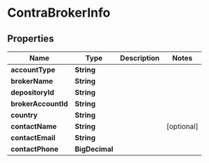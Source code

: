 

# ContraBrokerInfo


## Properties

| Name | Type | Description | Notes |
|------------ | ------------- | ------------- | -------------|
|**accountType** | **String** |  |  |
|**brokerName** | **String** |  |  |
|**depositoryId** | **String** |  |  |
|**brokerAccountId** | **String** |  |  |
|**country** | **String** |  |  |
|**contactName** | **String** |  |  [optional] |
|**contactEmail** | **String** |  |  |
|**contactPhone** | **BigDecimal** |  |  |



